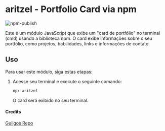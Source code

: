 


# aritzel - Portfolio Card via npm


![npm-publish](https://github.com/guiigos/card/workflows/npm-publish/badge.svg)

Este é um módulo JavaScript que exibe um "card de portfólio" no terminal (cmd) usando a biblioteca npm. O card exibe informações sobre o seu portfólio, como projetos, habilidades, links e informações de contato.

## Uso

Para usar este módulo, siga estas etapas:

1. Acesse seu terminal e execute o seguinte comando:

   ```bash
   npx aritzel
   ```

   O card será exibido no seu terminal.


#### Credits
[Guiigos Repo](https://github.com/guiigos/card)
